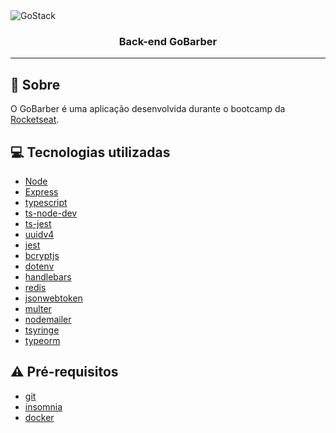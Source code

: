 <img alt="GoStack" src="https://storage.googleapis.com/golden-wind/bootcamp-gostack/header-desafios.png" />

<h3 align="center">
  Back-end GoBarber
</h3>

---

## :rocket: Sobre

O GoBarber é uma aplicação desenvolvida durante o bootcamp da [Rocketseat](https://rocketseat.com.br/).

## :computer: Tecnologias utilizadas

- [Node](https://nodejs.org/en/)
- [Express](https://expressjs.com/)
- [typescript](https://www.typescriptlang.org/)
- [ts-node-dev](https://www.npmjs.com/package/ts-node-dev)
- [ts-jest](https://www.npmjs.com/package/ts-jest)
- [uuidv4](https://www.npmjs.com/package/uuidv4)
- [jest](https://jestjs.io/docs/en/getting-started.html)
- [bcryptjs](https://www.npmjs.com/package/bcryptjs)
- [dotenv](https://www.npmjs.com/package/dotenv)
- [handlebars](https://handlebarsjs.com/)
- [redis](https://redis.io/)
- [jsonwebtoken](https://www.npmjs.com/package/jsonwebtoken)
- [multer](https://www.npmjs.com/package/multer)
- [nodemailer](https://nodemailer.com/about/)
- [tsyringe](https://github.com/microsoft/tsyringe)
- [typeorm](https://typeorm.io/#/) 

## :warning: Pré-requisitos

- [git](https://git-scm.com/)
- [insomnia](https://insomnia.rest/)
- [docker](https://www.docker.com/)
